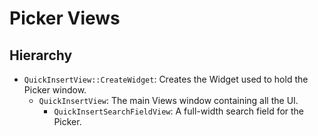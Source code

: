 # Picker Views

## Hierarchy

* `QuickInsertView::CreateWidget`: Creates the Widget used to hold the Picker window.
  * `QuickInsertView`: The main Views window containing all the UI.
    * `QuickInsertSearchFieldView`: A full-width search field for the Picker.
